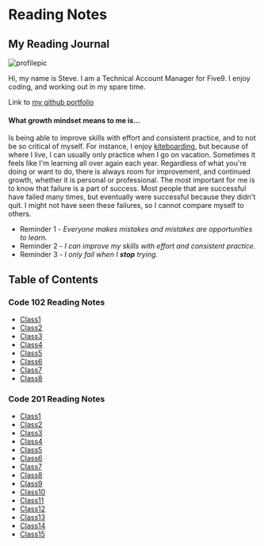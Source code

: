 # Reading Notes

## My Reading Journal

![profilepic](https://user-images.githubusercontent.com/39433933/223421052-06c25b73-c6aa-4594-b6fb-a34c1465b495.jpg)

Hi, my name is Steve.  I am a Technical Account Manager for Five9.  I enjoy coding, and working out in my spare time.

Link to [my github portfolio](https://github.com/stelar-3023)

#### What growth mindset means to me is...

Is being able to improve skills with effort and consistent practice, and to not be so critical of myself.  For instance, I enjoy [kiteboarding](https://www.youtube.com/watch?v=2SocuyRefqM), but because of where I live, I can usually only practice when I go on vacation.  Sometimes it feels like I'm learning all over again each year. Regardless of what you're doing or want to do, there is always room for improvement, and continued growth, whether it is personal or professional. The most important for me is to know that failure is a part of success. Most people that are successful have failed many times, but eventually were successful because they didn't quit. I might not have seen these failures, so I cannot compare myself to others.


- Reminder 1 - *Everyone makes mistakes and mistakes are opportunities to learn.*
- Reminder 2 - *I can improve my skills with effort and consistent practice.*
- Reminder 3 - *I only fail when I __stop__ trying.*

## Table of Contents

### Code 102 Reading Notes
- [Class1](./read01.md)
- [Class2](./read02.md)
- [Class3](./read03.md)
- [Class4](./read04.md)
- [Class5](./read05.md)
- [Class6](./read06.md)
- [Class7](./read07.md)
- [Class8](./read08.md)

### Code 201 Reading Notes
- [Class1](../201/read01.md)
- [Class2](../201/read02.md)
- [Class3](../201/read03.md)
- [Class4](../201/read04.md)
- [Class5](../201/read05.md)
- [Class6](../201/read06.md)
- [Class7](../201/read07.md)
- [Class8](../201/read08.md)
- [Class9](../201/read09.md)
- [Class10](../201/read10.md)
- [Class11](../201/read11.md)
- [Class12](../201/read12.md)
- [Class13](../201/read13.md)
- [Class14](../201/read14.md)
- [Class15](../201/read15.md)


